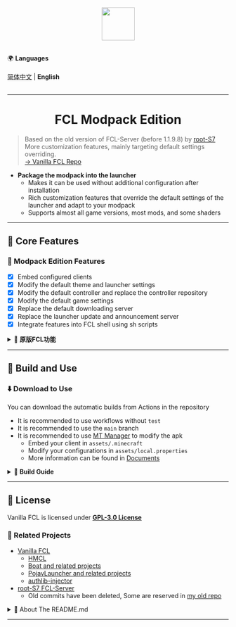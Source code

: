 <!DOCTYPE text/markdown>
<html lang="zh-CN" style="">
<head><meta charset="UTF-8"/></head>
<body>
<br/><br/>
<div align="center">
    <img width="75" src="/FCL/src/main/res/drawable/img_app.png"></img>
</div>
<br/>

🌍 **Languages**  
<br/>
[简体中文](./README.md) | **English**  
<br/>

---

<h1 align="center">FCL Modpack Edition</h1>

> Based on the old version of FCL-Server (before 1.1.9.8) by [root-S7](https://github.com/root-S7)  
> More customization features, mainly targeting default settings overriding.  
> [→ Vanilla FCL Repo](https://github.com/FCL-Team/FoldCraftLauncher)  

- **Package the modpack into the launcher**
  - Makes it can be used without additional configuration after installation
  - Rich customization features that override the default settings of the launcher and adapt to your modpack
  - Supports almost all game versions, most mods, and some shaders

---

## 🚀 Core Features

### 🧩 Modpack Edition Features
- [x] Embed configured clients
- [x] Modify the default theme and launcher settings
- [x] Modify the default controller and replace the controller repository
- [x] Modify the default game settings
- [x] Replace the default downloading server
- [x] Replace the launcher update and announcement server
- [x] Integrate features into FCL shell using sh scripts

<details>
<summary markdown='1'>📂 <strong>原版FCL功能</strong></summary>

---

###  ✨ Vanilla FCL Features

> ~~I agree with what you say, but「FCL」is a Minecraft Java Edition launcher made by FCL-Team, built upon the core functionalities of [HMCL](https://github.com/HMCL-dev/HMCL) and integrating the [PojavLauncher](https://github.com/PojavLauncherTeam/PojavLauncher) and [Boat](https://github.com/AOF-Dev/Boat) backends. The launcher is used in a system called「Android」, where the person selected by the system will be authorized to use 「JVM」, operating the power of 「Java」. You are going to act a mysterious user called「Greenhand」. During the freely use of the launcher, you can install different versions, make various mods work together and find out the reason of crash, discover the truth of「xxException:」.~~  

> **Project Introduction**  
> 「Fold Craft Launcher」 is a Minecraft: Java Edition launcher for Android platforms developed by the FCL Team. Built upon the core functionalities of [HMCL](https://github.com/HMCL-dev/HMCL) and integrating the [PojavLauncher](https://github.com/PojavLauncherTeam/PojavLauncher) and [Boat](https://github.com/AOF-Dev/Boat) backends, it enables users to enjoy Java Edition MC on mobile devices, supporting mod loading and operation across all versions.

#### ✅ Full Version Support
- Native support for all Minecraft versions (including latest snapshots)
- Mod loader support: Forge/NeoForge/LiteLoader/OptiFine/Fabric/Quilt...

#### ⚙️ Key Highlights
- Built-in multi-version Java runtimes (Java 8/11/17/21) with custom Java import support
- Virtual mouse and customizable key mapping
- Shaders support (requires VirGL/Zink/MG renderers)
- Dynamic resource management (mods/modpacks/textures/shaders/saves)
- Personalized theme customization (background/color schemes)
- Supports renderer and driver pluginization

</details>

---

## 🤝 Build and Use
### ⬇️ Download to Use
You can download the automatic builds from Actions in the repository
- It is recommended to use workflows without `test`
- It is recommended to use the `main` branch
- It is recommended to use [MT Manager](https://mt2.cn/) to modify the apk
  - Embed your client in `assets/.minecraft`
  - Modify your configurations in `assets/local.properties`
  - More information can be found in [Documents](https://github.com/hyplant-team/FoldCraftLauncher/tree/doc)

<details>
<summary markdown='1'>📂 <strong>Build Guide</strong></summary>

---

### 📦 Build Guide
You can use Android Studio to automate configuration and build

#### 🛠️ Setup the Environment
- Gradle: `gradle-8.9-bin`
  - android-application: `8.7.2`
  - android-library: `8.7.2`
  - kotlin-android: `2.0.21`
- Android SDK
  - platforms: `android-35`
  - build-tools: `34.0.0`
  - ndk: `27.0.12077973`
  - cmake: `3.22.1`
  > Differs to the vanilla version, `targetSdk` has been set to `28` to implement the FCL Shell extension
  > ```Toml
  > compileSdk = "35"
  > minSdk = "26"
  > targetSdk = "28"
  > ```

#### 🪛 Command-line Flags

- `-Darch="all"`: Compiled architecture, affecting libs and built-in JRE
  - `all`: all of the following, and the package will be large
  - `arm`: only `armeabi-v7a`, for old phones
  - `arm64`: only `arm64-v8a`, for most phones
  - `x86`: only `x86`, for old computers with Android
  - `x86_64`: only `x64`, for most computers with Android
  
- `-DpkgSuffix="modpack"`：Customize the package suffix
  - Makes it possible to install different modpacks editions and official/official debug versions together
  - Default value: `modpack`
</details>

---

## 📜 License

Vanilla FCL is licensed under **[GPL-3.0 License](https://www.gnu.org/licenses/gpl-3.0.html)**

### 🔗 Related Projects
- [Vanilla FCL](https://github.com/FCL-Team/FoldCraftLauncher)
  - [HMCL](https://github.com/HMCL-dev/HMCL)
  - [Boat and related projects](https://github.com/AOF-Dev/Boat)
  - [PojavLauncher and related projects](https://github.com/PojavLauncherTeam/PojavLauncher)
  - [authlib-injector](https://github.com/yushijinhun/authlib-injector)
- [root-S7 FCL-Server](https://github.com/root-S7/FoldCraftLauncher)
  - Old commits have been deleted, Some are reserved in [my old repo](https://github.com/hyplant/FoldCraftLauncherModpack-old)
<details>
<summary>📂 About The README.md</summary>

---

### 📝 About The README.md
This document refers to the README.md of the original FCL and root-S7 FCL-Server
</details>

---

</body></html>